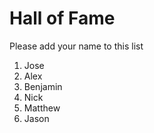 # Hall of Fame
Please add your name to this list

1. Jose
2. Alex
3. Benjamin
4. Nick
5. Matthew
6. Jason

